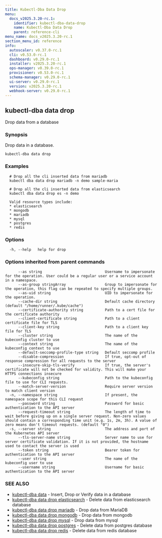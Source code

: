 ```yaml
---
title: Kubectl-Dba Data Drop
menu:
  docs_v2025.3.20-rc.1:
    identifier: kubectl-dba-data-drop
    name: Kubectl-Dba Data Drop
    parent: reference-cli
menu_name: docs_v2025.3.20-rc.1
section_menu_id: reference
info:
  autoscaler: v0.37.0-rc.1
  cli: v0.53.0-rc.1
  dashboard: v0.29.0-rc.1
  installer: v2025.3.20-rc.1
  ops-manager: v0.39.0-rc.1
  provisioner: v0.53.0-rc.1
  schema-manager: v0.29.0-rc.1
  ui-server: v0.29.0-rc.1
  version: v2025.3.20-rc.1
  webhook-server: v0.29.0-rc.1
---
```


## kubectl-dba data drop

Drop data from a database

### Synopsis

Drop data in a database.

```
kubectl-dba data drop
```

### Examples

```
  # Drop all the cli inserted data from mariadb
  kubectl dba data drop mariadb -n demo sample-maria
  
  # Drop all the cli inserted data from elasticsearch
  kubectl dba data drop es -n demo
  
  Valid resource types include:
  * elasticsearch
  * mongodb
  * mariadb
  * mysql
  * postgres
  * redis
```

### Options

```
  -h, --help   help for drop
```

### Options inherited from parent commands

```
      --as string                             Username to impersonate for the operation. User could be a regular user or a service account in a namespace.
      --as-group stringArray                  Group to impersonate for the operation, this flag can be repeated to specify multiple groups.
      --as-uid string                         UID to impersonate for the operation.
      --cache-dir string                      Default cache directory (default "/home/runner/.kube/cache")
      --certificate-authority string          Path to a cert file for the certificate authority
      --client-certificate string             Path to a client certificate file for TLS
      --client-key string                     Path to a client key file for TLS
      --cluster string                        The name of the kubeconfig cluster to use
      --context string                        The name of the kubeconfig context to use
      --default-seccomp-profile-type string   Default seccomp profile
      --disable-compression                   If true, opt-out of response compression for all requests to the server
      --insecure-skip-tls-verify              If true, the server's certificate will not be checked for validity. This will make your HTTPS connections insecure
      --kubeconfig string                     Path to the kubeconfig file to use for CLI requests.
      --match-server-version                  Require server version to match client version
  -n, --namespace string                      If present, the namespace scope for this CLI request
      --password string                       Password for basic authentication to the API server
      --request-timeout string                The length of time to wait before giving up on a single server request. Non-zero values should contain a corresponding time unit (e.g. 1s, 2m, 3h). A value of zero means don't timeout requests. (default "0")
  -s, --server string                         The address and port of the Kubernetes API server
      --tls-server-name string                Server name to use for server certificate validation. If it is not provided, the hostname used to contact the server is used
      --token string                          Bearer token for authentication to the API server
      --user string                           The name of the kubeconfig user to use
      --username string                       Username for basic authentication to the API server
```

### SEE ALSO

* [kubectl-dba data](/docs/v2025.3.20-rc.1/reference/cli/kubectl-dba_data)	 - Insert, Drop or Verify data in a database
* [kubectl-dba data drop elasticsearch](/docs/v2025.3.20-rc.1/reference/cli/kubectl-dba_data_drop_elasticsearch)	 - Delete data from elasticsearch database
* [kubectl-dba data drop mariadb](/docs/v2025.3.20-rc.1/reference/cli/kubectl-dba_data_drop_mariadb)	 - Drop data from MariaDB
* [kubectl-dba data drop mongodb](/docs/v2025.3.20-rc.1/reference/cli/kubectl-dba_data_drop_mongodb)	 - Drop data from mongodb
* [kubectl-dba data drop mysql](/docs/v2025.3.20-rc.1/reference/cli/kubectl-dba_data_drop_mysql)	 -  Drop data from mysql
* [kubectl-dba data drop postgres](/docs/v2025.3.20-rc.1/reference/cli/kubectl-dba_data_drop_postgres)	 - Delete data from postgres database
* [kubectl-dba data drop redis](/docs/v2025.3.20-rc.1/reference/cli/kubectl-dba_data_drop_redis)	 - Delete data from redis database

